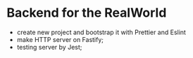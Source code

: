 # Backend for the RealWorld
- create new project and bootstrap it with Prettier and Eslint
- make HTTP server on Fastify;
- testing server by Jest;
